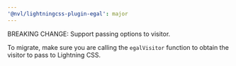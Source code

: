 ```yaml
---
'@nvl/lightningcss-plugin-egal': major
---
```


BREAKING CHANGE: Support passing options to visitor.

To migrate, make sure you are calling the `egalVisitor` function to obtain the visitor to pass to Lightning CSS.

